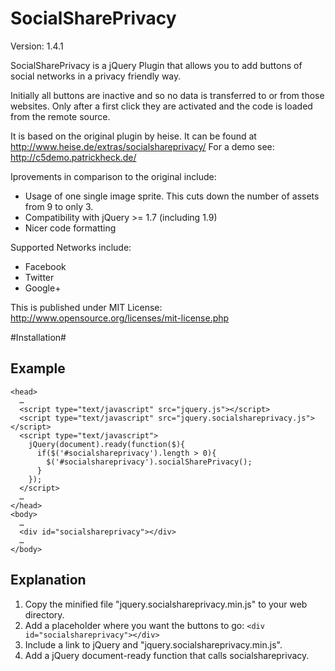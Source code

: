 # SocialSharePrivacy #

Version: 1.4.1

SocialSharePrivacy is a jQuery Plugin that allows you to add buttons of social networks in a privacy friendly way.

Initially all buttons are inactive and so no data is transferred to or from those websites. Only after a first click they are activated and the code is loaded from the remote source.

It is based on the original plugin by heise. It can be found at http://www.heise.de/extras/socialshareprivacy/
For a demo see: http://c5demo.patrickheck.de/

Iprovements in comparison to the original include:

- Usage of one single image sprite. This cuts down the number of assets from 9 to only 3. 
- Compatibility with jQuery >= 1.7 (including 1.9)
- Nicer code formatting

Supported Networks include:

- Facebook
- Twitter
- Google+

This is published under MIT License: http://www.opensource.org/licenses/mit-license.php

#Installation#

## Example ##

    <head>
      …
      <script type="text/javascript" src="jquery.js"></script> 
      <script type="text/javascript" src="jquery.socialshareprivacy.js"></script>
      <script type="text/javascript">
        jQuery(document).ready(function($){
          if($('#socialshareprivacy').length > 0){
            $('#socialshareprivacy').socialSharePrivacy(); 
          }
        });
      </script>
      …
    </head>
    <body>
      …
      <div id="socialshareprivacy"></div>
      …
    </body>

## Explanation ##

1. Copy the minified file "jquery.socialshareprivacy.min.js" to your web directory.
3. Add a placeholder where you want the buttons to go: `<div id="socialshareprivacy"></div>`
2. Include a link to jQuery and "jquery.socialshareprivacy.min.js".
3. Add a jQuery document-ready function that calls socialshareprivacy. 

